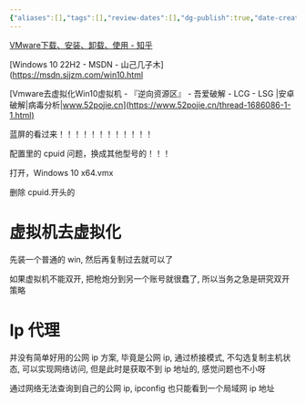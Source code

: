 ```yaml
---
{"aliases":[],"tags":[],"review-dates":[],"dg-publish":true,"date-created":"2023-01-10-Tue, 8:06:24 pm","date-modified":"2023-04-29-Sat, 8:38:48 pm","permalink":"/programming/basic/common/vmware/","dgPassFrontmatter":true}
---
```



[VMware下载、安装、卸载、使用 - 知乎](https://zhuanlan.zhihu.com/p/272541376)

[Windows 10 22H2 - MSDN - 山己几子木](https://msdn.sjjzm.com/win10.html

[Vmware去虚拟化Win10虚拟机 - 『逆向资源区』 - 吾爱破解 - LCG - LSG |安卓破解|病毒分析|www.52pojie.cn](https://www.52pojie.cn/thread-1686086-1-1.html)

蓝屏的看过来！！！！！！！！！！！！

配置里的 cpuid 问题，换成其他型号的！！！

打开，Windows 10 x64.vmx

删除 cpuid.开头的

# 虚拟机去虚拟化

先装一个普通的 win, 然后再复制过去就可以了

如果虚拟机不能双开, 把枪炮分到另一个账号就很蠢了, 所以当务之急是研究双开策略

# Ip 代理

并没有简单好用的公网 ip 方案, 毕竟是公网 ip, 通过桥接模式, 不勾选复制主机状态, 可以实现网络访问, 但是此时是获取不到 ip 地址的, 感觉问题也不小呀

通过网络无法查询到自己的公网 ip, ipconfig 也只能看到一个局域网 ip 地址
